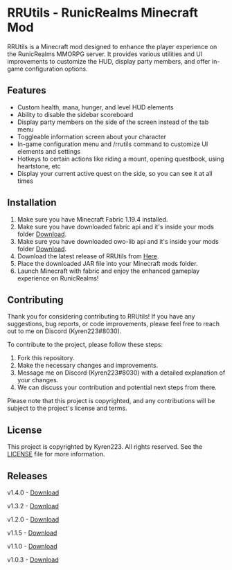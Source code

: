 # RRUtils - RunicRealms Minecraft Mod

RRUtils is a Minecraft mod designed to enhance the player experience on the RunicRealms MMORPG server. It provides various utilities and UI improvements to customize the HUD, display party members, and offer in-game configuration options.

## Features

- Custom health, mana, hunger, and level HUD elements
- Ability to disable the sidebar scoreboard
- Display party members on the side of the screen instead of the tab menu
- Toggleable information screen about your character
- In-game configuration menu and /rrutils command to customize UI elements and settings
- Hotkeys to certain actions like riding a mount, opening questbook, using heartstone, etc
- Display your current active quest on the side, so you can see it at all times

## Installation

1. Make sure you have Minecraft Fabric 1.19.4 installed.
2. Make sure you have downloaded fabric api and it's inside your mods folder [Download](https://www.curseforge.com/minecraft/mc-mods/fabric-api).
3. Make sure you have downloaded owo-lib api and it's inside your mods folder [Download](https://www.curseforge.com/minecraft/mc-mods/owo-lib).
4. Download the latest release of RRUtils from [Here](https://github.com/Kyren223/RunicRealmsUtils/releases/tag/v1.4.0).
5. Place the downloaded JAR file into your Minecraft mods folder.
6. Launch Minecraft with fabric and enjoy the enhanced gameplay experience on RunicRealms!

## Contributing

Thank you for considering contributing to RRUtils! If you have any suggestions, bug reports, or code improvements, please feel free to reach out to me on Discord (Kyren223#8030).

To contribute to the project, please follow these steps:

1. Fork this repository.
2. Make the necessary changes and improvements.
3. Message me on Discord (Kyren223#8030) with a detailed explanation of your changes.
4. We can discuss your contribution and potential next steps from there.

Please note that this project is copyrighted, and any contributions will be subject to the project's license and terms.

## License

This project is copyrighted by Kyren223. All rights reserved. See the [LICENSE](LICENSE) file for more information.

## Releases

v1.4.0 - [Download](https://github.com/Kyren223/RunicRealmsUtils/releases/tag/v1.4.0)

v1.3.2 - [Download](https://github.com/Kyren223/RunicRealmsUtils/releases/tag/v1.3.2)

v1.2.0 - [Download](https://github.com/Kyren223/RunicRealmsUtils/releases/tag/v1.2.0)

v1.1.5 - [Download](https://github.com/Kyren223/RunicRealmsUtils/releases/tag/v1.1.5)

v1.1.0 - [Download](https://github.com/Kyren223/RunicRealmsUtils/releases/tag/v1.1.0)

v1.0.3 - [Download](https://github.com/Kyren223/RunicRealmsUtils/releases/tag/v1.0.3)
